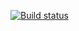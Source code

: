 [![Build status](https://ci.appveyor.com/api/projects/status/v3rilcnduj06m1g0?svg=true)](https://ci.appveyor.com/project/ivan89898/apitest)

